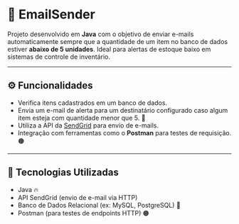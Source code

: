# 📧 EmailSender

Projeto desenvolvido em **Java** com o objetivo de enviar e-mails automaticamente sempre que a quantidade de um item no banco de dados estiver **abaixo de 5 unidades**. Ideal para alertas de estoque baixo em sistemas de controle de inventário.

---

## ⚙️ Funcionalidades

- Verifica itens cadastrados em um banco de dados. 
- Envia um e-mail de alerta para um destinatário configurado caso algum item esteja com quantidade menor que 5. 📧
- Utiliza a API da [SendGrid](https://sendgrid.com/) para envio de e-mails.
- Integração com ferramentas como o **Postman** para testes de requisição. 🟠 

---

## 🧰 Tecnologias Utilizadas

- Java  🔥
- API SendGrid (envio de e-mail via HTTP)
- Banco de Dados Relacional (ex: MySQL, PostgreSQL)   💾
- Postman (para testes de endpoints HTTP) 🟠 
